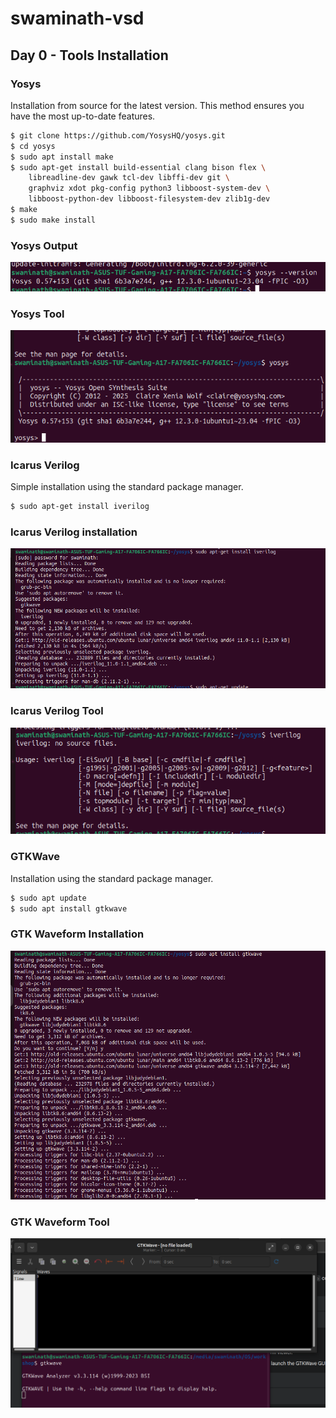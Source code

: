 # swaminath-vsd

## Day 0 - Tools Installation

### Yosys

Installation from source for the latest version. This method ensures you have the most up-to-date features.

```bash
$ git clone https://github.com/YosysHQ/yosys.git
$ cd yosys
$ sudo apt install make
$ sudo apt-get install build-essential clang bison flex \
    libreadline-dev gawk tcl-dev libffi-dev git \
    graphviz xdot pkg-config python3 libboost-system-dev \
    libboost-python-dev libboost-filesystem-dev zlib1g-dev
$ make
$ sudo make install
```

### Yosys Output
![Yosys output](<yosys version and installation.png>)

### Yosys Tool 
![Yosys Tool](yosystool.png)


### Icarus Verilog

Simple installation using the standard package manager.

```bash
$ sudo apt-get install iverilog
```

### Icarus Verilog installation
![Icarus Verilog installation](<iverilog installation.png>)

### Icarus Verilog Tool
![Icarus Verilog Tool](iverilogtool.png)

### GTKWave

Installation using the standard package manager.

```bash
$ sudo apt update
$ sudo apt install gtkwave
```

### GTK Waveform Installation
![GTKWave installation](gtkwaveformsinstallation.png)

### GTK Waveform Tool 
![GTK Waveform Tool](gtkwaveformtool.png)